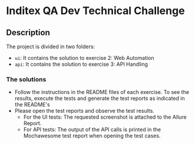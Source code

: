 # Inditex QA Dev Technical Challenge

## Description

The project is divided in two folders:

- `ui`: It contains the solution to exercise 2: Web Automation
- `api`: It contains the solution to exercise 3: API Handling


###  The solutions

- Follow the instructions in the README files of each exercise. To see the results, execute the tests and generate the test reports as indicated in the README's
- Please open the test reports and observe the test results. 
  - For the UI tests: The requested screenshot is attached to the Allure Report. 
  - For API tests: The output of the API calls is printed in the Mochawesome test report when opening the test cases.
